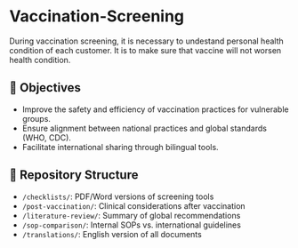 # Vaccination-Screening
During vaccination screening, it is necessary to undestand personal health condition of each customer. It is to make sure that vaccine will not worsen health condition.
## 🔎 Objectives

- Improve the safety and efficiency of vaccination practices for vulnerable groups.
- Ensure alignment between national practices and global standards (WHO, CDC).
- Facilitate international sharing through bilingual tools.

## 📂 Repository Structure

- `/checklists/`: PDF/Word versions of screening tools
- `/post-vaccination/`: Clinical considerations after vaccination
- `/literature-review/`: Summary of global recommendations
- `/sop-comparison/`: Internal SOPs vs. international guidelines
- `/translations/`: English version of all documents
